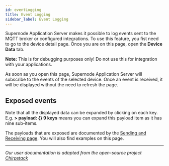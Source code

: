 ```yaml
---
id: eventLogging
title: Event Logging
sidebar_label: Event Logging
---
```


Supernode Application Server makes it possible to log events sent to the MQTT broker or configured integrations. To use this feature, you fist need to go to the device detail page. Once you are on this page, open the **Device Data** tab.

**Note:** This is for debugging purposes only! Do not use this for integration with your applications.

As soon as you open this page, Supernode Application Server will subscribe to the events of the selected device. Once an event is received, it will be displayed without the need to refresh the page.

## Exposed events

Note that all the displayed data can be expanded by clicking on each key. E.g. **> payload: {} 9 keys** means you can expand this payload item as it has nine sub-items.

The payloads that are exposed are documented by the [Sending and Receiving page](https://www.chirpstack.io/application-server/integrate/sending-receiving/). You will also find examples on this page.

---

_Our user documentation is adapted from the open-source project [Chirpstack](https://www.chirpstack.io/application-server/)_
